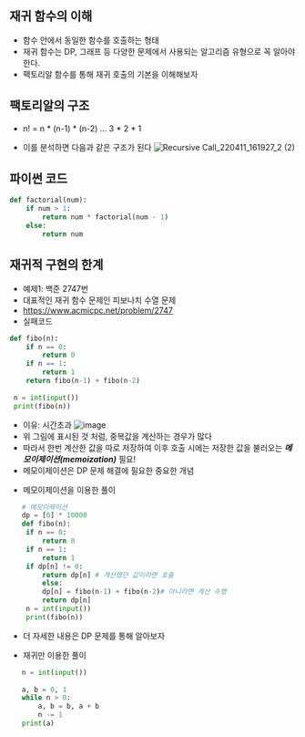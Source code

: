 ## 재귀 함수의 이해
 * 함수 안에서 동일한 함수를 호출하는 형태
 * 재귀 함수는 DP, 그래프 등 다양한 문제에서 사용되는 알고리즘 유형으로 꼭 알아야 한다.
 * 팩토리알 함수를 통해 재귀 호출의 기본을 이해해보자

## 팩토리알의 구조
* n! = n * (n-1) * (n-2) ... 3 * 2 * 1
 - 이를 분석하면 다음과 같은 구조가 된다
 ![Recursive Call_220411_161927_2 (2)](https://user-images.githubusercontent.com/98008421/162686582-583cce7a-9e6d-46e0-9c4c-fd5106945dc5.jpg)
 
## 파이썬 코드
```python
def factorial(num):
    if num > 1:
        return num * factorial(num - 1)
    else:
        return num
```
 
 ## 재귀적 구현의 한계
   * 예제1: 백준 2747번
   * 대표적인 재귀 함수 문제인 피보나치 수열 문제
   * https://www.acmicpc.net/problem/2747
   * 실패코드
   ```python
   def fibo(n):
       if n == 0:
           return 0
       if n == 1:
           return 1
       return fibo(n-1) + fibo(n-2)
    
    n = int(input())
    print(fibo(n))
```
   - 이유: 시간초과
   ![image](https://user-images.githubusercontent.com/98008421/163193593-8a1979ba-3fcc-4316-a0a1-431922d559c6.png)
   - 위 그림에 표시된 것 처럼, 중복값을 계산하는 경우가 많다
   - 따라서 한번 계산한 값을 따로 저장하여 이후 호출 시에는 저장한 값을 불러오는 ***메모이제이션(memoization)*** 필요!
   - 메모이제이션은 DP 문제 해결에 필요한 중요한 개념
 * 메모이제이션을 이용한 풀이
```python
   # 메모이제이션
   dp = [0] * 10000
   def fibo(n):
    if n == 0:
        return 0
    if n == 1:
        return 1
    if dp[n] != 0:
        return dp[n] # 계산했던 값이라면 호출
        else:
        dp[n] = fibo(n-1) + fibo(n-2)# 아니라면 계산 수행
        return dp[n]
    n = int(input())
    print(fibo(n))
 ```
 - 더 자세한 내용은 DP 문제를 통해 알아보자
 
 * 재귀만 이용한 풀이
```python
   n = int(input())
   
   a, b = 0, 1
   while n > 0:
       a, b = b, a + b
       n -= 1
   print(a)
```
    
   
      
    

